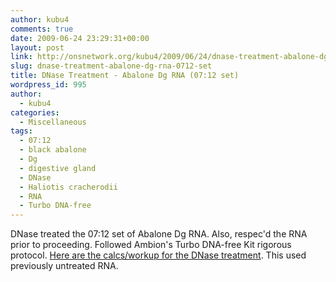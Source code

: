 ```yaml
---
author: kubu4
comments: true
date: 2009-06-24 23:29:31+00:00
layout: post
link: http://onsnetwork.org/kubu4/2009/06/24/dnase-treatment-abalone-dg-rna-0712-set/
slug: dnase-treatment-abalone-dg-rna-0712-set
title: DNase Treatment - Abalone Dg RNA (07:12 set)
wordpress_id: 995
author:
  - kubu4
categories:
  - Miscellaneous
tags:
  - 07:12
  - black abalone
  - Dg
  - digestive gland
  - DNase
  - Haliotis cracherodii
  - RNA
  - Turbo DNA-free
---
```


DNase treated the 07:12 set of Abalone Dg RNA. Also, respec'd the RNA prior to proceeding. Followed Ambion's Turbo DNA-free Kit rigorous protocol. [Here are the calcs/workup for the DNase treatment](https://spreadsheets.google.com/ccc?key=0AmS_90rPaQMzdFNmTGk3Z2ZkTFJ1NHdjSUtjS0RMREE&hl=en). This used previously untreated RNA.
